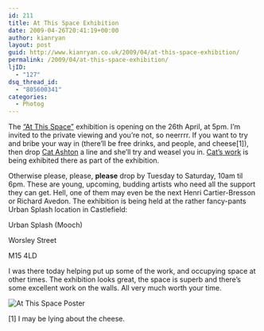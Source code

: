 ```yaml
---
id: 211
title: At This Space Exhibition
date: 2009-04-26T20:41:19+00:00
author: kianryan
layout: post
guid: http://www.kianryan.co.uk/2009/04/at-this-space-exhibition/
permalink: /2009/04/at-this-space-exhibition/
ljID:
  - "127"
dsq_thread_id:
  - "805600341"
categories:
  - Photog
---
```

The [“At This Space”](http://www.atthisspace.co.uk) exhibition is opening on the 26th April, at 5pm. I’m invited to the private viewing and you’re not, so neerrrr. If you want to try and bribe your way in (there’ll be free drinks, and people, and cheese[1]), then drop [Cat Ashton](mailto:cat@catashton.co.uk) a line and she’ll try and weasel you in. [Cat’s work](http://www.catashton.co.uk) is being exhibited there as part of the exhibition.

Otherwise please, please, **please** drop by Tuesday to Saturday, 10am til 6pm. These are young, upcoming, budding artists who need all the support they can get. Hell, one of them may even be the next Henri Cartier-Bresson or Richard Avedon. The exhibition is being held at the rather fancy-pants Urban Splash location in Castlefield:

Urban Splash (Mooch)
  
Worsley Street
  
M15 4LD

I was there today helping put up some of the work, and occupying space at other times. The exhibition looks great, the space is superb and there’s some excellent work on the walls. All very much worth your time.

![At This Space Poster](http://farm4.static.flickr.com/3411/3473431988_4b06b79c75.jpg?v=0)

[1] I may be lying about the cheese.